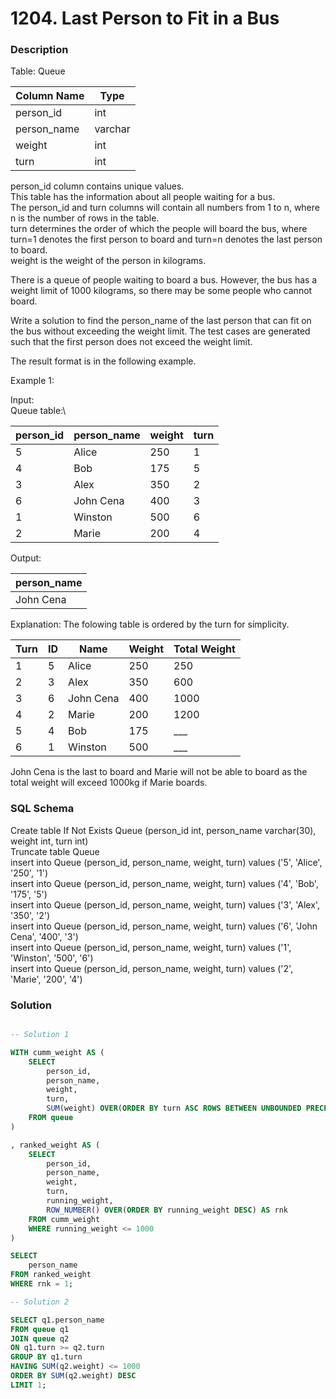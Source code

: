 # 1204. Last Person to Fit in a Bus

### Description

Table: Queue

| Column Name | Type    |
|-------------|---------|
| person_id   | int     |
| person_name | varchar |
| weight      | int     |
| turn        | int     |


person_id column contains unique values.\
This table has the information about all people waiting for a bus.\
The person_id and turn columns will contain all numbers from 1 to n, where n is the number of rows in the table.\
turn determines the order of which the people will board the bus, where turn=1 denotes the first person to board and turn=n denotes the last person to board.\
weight is the weight of the person in kilograms.
 

There is a queue of people waiting to board a bus. However, the bus has a weight limit of 1000 kilograms, so there may be some people who cannot board.

Write a solution to find the person_name of the last person that can fit on the bus without exceeding the weight limit. The test cases are generated such that the first person does not exceed the weight limit.

The result format is in the following example.


Example 1:

Input:\
Queue table:\

| person_id | person_name | weight | turn |
|-----------|-------------|--------|------|
| 5         | Alice       | 250    | 1    |
| 4         | Bob         | 175    | 5    |
| 3         | Alex        | 350    | 2    |
| 6         | John Cena   | 400    | 3    |
| 1         | Winston     | 500    | 6    |
| 2         | Marie       | 200    | 4    |

Output: 

| person_name |
|-------------|
| John Cena   |

Explanation: The folowing table is ordered by the turn for simplicity.

| Turn | ID | Name      | Weight | Total Weight |
|------|----|-----------|--------|--------------|
| 1    | 5  | Alice     | 250    | 250          |
| 2    | 3  | Alex      | 350    | 600          |
| 3    | 6  | John Cena | 400    | 1000         | 
| 4    | 2  | Marie     | 200    | 1200         | 
| 5    | 4  | Bob       | 175    | ___          |
| 6    | 1  | Winston   | 500    | ___          |


John Cena is the last to board and Marie will not be able to board as the total weight will exceed 1000kg if Marie boards.

### SQL Schema
Create table If Not Exists Queue (person_id int, person_name varchar(30), weight int, turn int)\
Truncate table Queue\
insert into Queue (person_id, person_name, weight, turn) values ('5', 'Alice', '250', '1')\
insert into Queue (person_id, person_name, weight, turn) values ('4', 'Bob', '175', '5')\
insert into Queue (person_id, person_name, weight, turn) values ('3', 'Alex', '350', '2')\
insert into Queue (person_id, person_name, weight, turn) values ('6', 'John Cena', '400', '3')\
insert into Queue (person_id, person_name, weight, turn) values ('1', 'Winston', '500', '6')\
insert into Queue (person_id, person_name, weight, turn) values ('2', 'Marie', '200', '4')

### Solution

```sql

-- Solution 1

WITH cumm_weight AS (
    SELECT
        person_id,
        person_name,
        weight,
        turn,
        SUM(weight) OVER(ORDER BY turn ASC ROWS BETWEEN UNBOUNDED PRECEDING AND CURRENT ROW) AS running_weight
    FROM queue
)

, ranked_weight AS (
    SELECT
        person_id,
        person_name,
        weight,
        turn,
        running_weight,
        ROW_NUMBER() OVER(ORDER BY running_weight DESC) AS rnk
    FROM cumm_weight
    WHERE running_weight <= 1000
)

SELECT
    person_name
FROM ranked_weight
WHERE rnk = 1;

-- Solution 2

SELECT q1.person_name
FROM queue q1
JOIN queue q2
ON q1.turn >= q2.turn
GROUP BY q1.turn
HAVING SUM(q2.weight) <= 1000
ORDER BY SUM(q2.weight) DESC
LIMIT 1;
